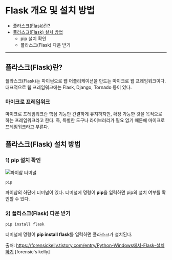 # Flask 개요 및 설치 방법
+ [플라스크(Flask)란?](#플라스크Flask란)
+ [플라스크(Flask) 설치 방법](#플라스크Flask-설치-방법)  
  + pip 설치 확인
  + 플라스크(Flask) 다운 받기
---
## 플라스크(Flask)란?
플라스크(Flask)는 파이썬으로 웹 어플리케이션을 만드는 마이크로 웹 프레임워크이다.
대표적으로 웹 프레임워크에는 Flask, Django, Tornado 등이 있다.

### 마이크로 프레임워크
마이크로 프레임워크란 핵심 기능만 간결하게 유지하지만, 확장 가능한 것을 목적으로 하는 프레임워크라고 한다.
즉, 특별한 도구나 라이브러리가 필요 없기 때문에 마이크로 프레임워크라고 부른다.

## 플라스크(Flask) 설치 방법
### 1) pip 설치 확인

![파이참 터미널](https://user-images.githubusercontent.com/43658658/116497396-375f4d80-a8e2-11eb-9848-62f8de0b3501.PNG)
```
pip
```
파이참의 하단에 터미널이 있다. 터미널에 명령어 **pip**을 입력하면 pip의 설치 여부를 확인할 수 있다.

### 2) 플라스크(Flask) 다운 받기
```
pip install flask
```
터미널에 명령어 **pip install flask**를 입력하면 플라스크가 설치된다.

출처: https://forensickelly.tistory.com/entry/Python-Windows에서-Flask-설치하기 [forensic's kelly]
